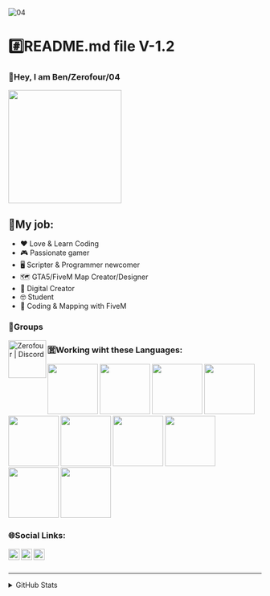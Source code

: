 ![04](https://user-images.githubusercontent.com/60815764/119038564-8ebd7e80-b9b3-11eb-95f4-42e46a63602b.gif)

# #️⃣README.md file V-1.2

### 👋Hey, I am Ben/Zerofour/04

<img src="https://user-images.githubusercontent.com/60815764/119038408-5fa70d00-b9b3-11eb-823f-dd2e262aa648.png" width="225">

## 👔My job: 

- ❤️ Love & Learn Coding
- 🎮 Passionate gamer
- 🖥️ Scripter & Programmer newcomer
- 🗺️ GTA5/FiveM Map Creator/Designer
- 💾 Digital Creator
- 🤓 Student
- 🎲 Coding & Mapping with FiveM

### 🤙Groups

[<img align="left" alt="Zerofour | Discord" width="75px" src="https://img.shields.io/badge/Discord-7289DA?style=for-the-badge&logo=discord&logoColor=white" />][discord]

### 🈺Working wiht these Languages:

<img src="https://img.shields.io/badge/Visual_Studio_Code-0078D4?style=for-the-badge&logo=visual%20studio%20code&logoColor=white" width="100">
<img src="https://img.shields.io/badge/HTML5-E34F26?style=for-the-badge&logo=html5&logoColor=white" width="100">
<img src="https://img.shields.io/badge/CSS3-1572B6?style=for-the-badge&logo=css3&logoColor=white" width="100">
<img src="https://img.shields.io/badge/JavaScript-323330?style=for-the-badge&logo=javascript&logoColor=F7DF1E" width="100">
<img src="https://img.shields.io/badge/C%23-239120?style=for-the-badge&logo=c-sharp&logoColor=white" width="100">
<img src="https://img.shields.io/badge/Node.js-43853D?style=for-the-badge&logo=node-dot-js&logoColor=white" width="100">
<img src="https://img.shields.io/badge/Lua-2C2D72?style=for-the-badge&logo=lua&logoColor=white" width="100">
<img src="https://img.shields.io/badge/MySQL-00000F?style=for-the-badge&logo=mysql&logoColor=white" width="100">
<img src="https://img.shields.io/badge/Git-F05032?style=for-the-badge&logo=git&logoColor=white" width="100">
<img src="https://img.shields.io/badge/GitHub-100000?style=for-the-badge&logo=github&logoColor=white" width="100">


<br />

### 🌐Social Links:

[<img align="left" alt="Zerofour | YouTube" width="22px" src="https://img.shields.io/badge/YouTube-FF0000?style=for-the-badge&logo=youtube&logoColor=white" />][youtube]
[<img align="left" alt="Zerofour | Twitter" width="22px" src="https://cdn.jsdelivr.net/npm/simple-icons@v3/icons/twitter.svg" />][twitter]
[<img align="left" alt="Zerofour | Twitch" width="22px" src="https://cdn.jsdelivr.net/npm/simple-icons@3.12.2/icons/twitch.svg" />][twitch]


<br />
<br />

---

<details>
  <summary>GitHub Stats</summary>

  <img align="left" alt="Marks" src="https://github-readme-stats.vercel.app/api/top-langs/?username=Zerofour04&layout=compact" />
  <img align="left" alt="Top Language" src="https://github-readme-stats.vercel.app/api?username=Zerofour04&show_icons=true&theme=algolia" />

</details>

[discord]: https://steamcommunity.com/id/zerofour_04/
[steam]: https://steamcommunity.com/id/zerofour_04/
[youtube]: https://www.youtube.com/channel/UCiG2ezBIH8PKOjrvHyipR_g
[twitter]: https://twitter.com/Zerofour_04_
[twitch]: https://www.twitch.tv/zerofour_04_
